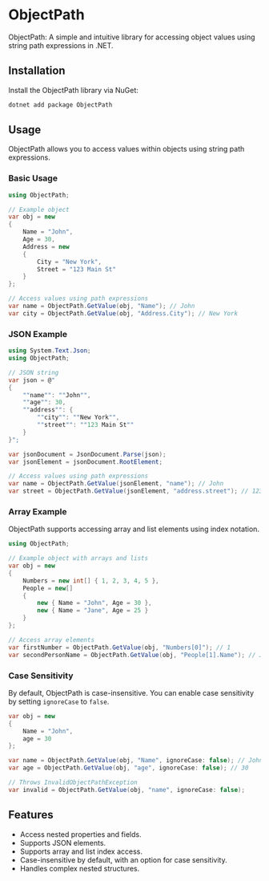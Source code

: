 # ObjectPath

ObjectPath: A simple and intuitive library for accessing object values using string path expressions in .NET.

## Installation

Install the ObjectPath library via NuGet:

```bash
dotnet add package ObjectPath
```

## Usage

ObjectPath allows you to access values within objects using string path expressions.

### Basic Usage

```csharp
using ObjectPath;

// Example object
var obj = new 
{
    Name = "John",
    Age = 30,
    Address = new 
    {
        City = "New York",
        Street = "123 Main St"
    }
};

// Access values using path expressions
var name = ObjectPath.GetValue(obj, "Name"); // John
var city = ObjectPath.GetValue(obj, "Address.City"); // New York
```

### JSON Example

```csharp
using System.Text.Json;
using ObjectPath;

// JSON string
var json = @"
{
    ""name"": ""John"",
    ""age"": 30,
    ""address"": {
        ""city"": ""New York"",
        ""street"": ""123 Main St""
    }
}";

var jsonDocument = JsonDocument.Parse(json);
var jsonElement = jsonDocument.RootElement;

// Access values using path expressions
var name = ObjectPath.GetValue(jsonElement, "name"); // John
var street = ObjectPath.GetValue(jsonElement, "address.street"); // 123 Main St
```

### Array Example

ObjectPath supports accessing array and list elements using index notation.

```csharp
using ObjectPath;

// Example object with arrays and lists
var obj = new 
{
    Numbers = new int[] { 1, 2, 3, 4, 5 },
    People = new[]
    {
        new { Name = "John", Age = 30 },
        new { Name = "Jane", Age = 25 }
    }
};

// Access array elements
var firstNumber = ObjectPath.GetValue(obj, "Numbers[0]"); // 1
var secondPersonName = ObjectPath.GetValue(obj, "People[1].Name"); // Jane
```

### Case Sensitivity

By default, ObjectPath is case-insensitive. You can enable case sensitivity by setting `ignoreCase` to `false`.

```csharp
var obj = new 
{
    Name = "John",
    age = 30
};

var name = ObjectPath.GetValue(obj, "Name", ignoreCase: false); // John
var age = ObjectPath.GetValue(obj, "age", ignoreCase: false); // 30

// Throws InvalidObjectPathException
var invalid = ObjectPath.GetValue(obj, "name", ignoreCase: false);
```

## Features

- Access nested properties and fields.
- Supports JSON elements.
- Supports array and list index access.
- Case-insensitive by default, with an option for case sensitivity.
- Handles complex nested structures.

